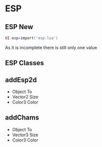 # ESP

## ESP New
```lua
UI.esp=import('esp.lua')
```
As it is incomplete there is still only one value

## ESP Classes
## addEsp2d
- Object To
- Vector2 Size
- Color3 Color

## addChams
- Object To
- Vector3 Size
- Color3 Color
